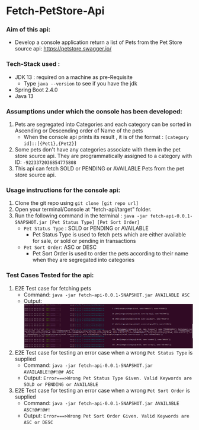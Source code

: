 # Fetch-PetStore-Api
### Aim of this api:
* Develop a console application return a list of Pets from the Pet Store
source api:  https://petstore.swagger.io/
### Tech-Stack used :
* JDK 13 : required on a machine as pre-Requisite
    * Type ```java --version``` to see if you have the jdk
* Spring Boot 2.4.0
* Java 13

### Assumptions under which the console has been developed:
1) Pets are segregated into Categories and each category can be sorted in Ascending or Descending order of Name of the pets
   * When the console api prints its result , it is of the format : ```[category id]::[{Pet1},{Pet2}]``` 
2) Some pets don't have any categories associate with them in the pet store source api. They are programmatically assigned to a category with ID: ```-9223372036854775808```
3) This api can fetch SOLD or PENDING or AVAILABLE Pets from the pet store source api.
### Usage instructions for the console api:
1) Clone the git repo using ```git clone [git repo url]```
2) Open your terminal/Console at "fetch-api/target" folder.
3) Run the following command in the terminal : ```java -jar fetch-api-0.0.1-SNAPSHOT.jar [Pet Status Type] [Pet Sort Order] ```
    * ```Pet Status Type``` : SOLD or PENDING or AVAILABLE
        * Pet Status Type is used to fetch pets which are either available for sale, or sold or pending in transactions
    * ```Pet Sort Order```: ASC or DESC
        * Pet Sort Order is used to order the pets according to their name when they are segregated into categories
### Test Cases Tested for the api:
1) E2E Test case for fetching pets
    * Command: ```java -jar fetch-api-0.0.1-SNAPSHOT.jar AVAILABLE ASC ```
    * Output: ![E2E output](output.png?raw=true "E2E output")
2) E2E Test case for testing an error case when a wrong ```Pet Status Type``` is supplied
    * Command: ```java -jar fetch-api-0.0.1-SNAPSHOT.jar AVAILABLE!@#!@# ASC ```
    * Output: ```Error===>Wrong Pet Status Type Given. Valid Keywords are SOLD or PENDING or AVAILABLE```
3) E2E Test case for testing an error case when a wrong ```Pet Sort Order``` is supplied
    * Command: ```java -jar fetch-api-0.0.1-SNAPSHOT.jar AVAILABLE ASC!@#!@#! ```
    * Output: ```Error===>Wrong Pet Sort Order Given. Valid Keywords are ASC or DESC```

